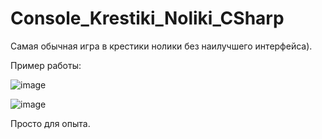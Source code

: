 # Console_Krestiki_Noliki_CSharp

Самая обычная игра в крестики нолики без наилучшего интерфейса). 

Пример работы: 

![image](https://github.com/DewwerdVasya/Console_Krestiki_Noliki_CSharp/assets/150846486/854b0677-7a76-44c1-816c-6f95483cd68a)

![image](https://github.com/DewwerdVasya/Console_Krestiki_Noliki_CSharp/assets/150846486/203f3484-831f-4320-a8b7-221dae4fa5b7)

Просто для опыта.

